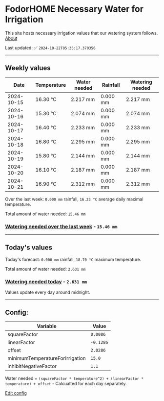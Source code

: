# FodorHOME Necessary Water for Irrigation

This site hosts necessary irrigation values that our watering system follows. [About](https://github.com/redyau/irrigation)

Last updated: ✅ `2024-10-22T05:35:17.370356`

---

## Weekly values

| Date | Temperature | Water needed | Rainfall | Watering needed |
|-----|-----|-----|-----|-----|
| 2024-10-15 | 16.30 °C | 2.217 mm | 0.000 mm | 2.217 mm |
| 2024-10-16 | 15.30 °C | 2.074 mm | 0.000 mm | 2.074 mm |
| 2024-10-17 | 16.40 °C | 2.233 mm | 0.000 mm | 2.233 mm |
| 2024-10-18 | 16.80 °C | 2.295 mm | 0.000 mm | 2.295 mm |
| 2024-10-19 | 15.80 °C | 2.144 mm | 0.000 mm | 2.144 mm |
| 2024-10-20 | 16.10 °C | 2.187 mm | 0.000 mm | 2.187 mm |
| 2024-10-21 | 16.90 °C | 2.312 mm | 0.000 mm | 2.312 mm |


Over the last week: `0.000 mm` rainfall, `16.23 °C` average daily maximal temperature.

Total amount of water needed: `15.46 mm`

### [Watering needed over the last week](lastweek.txt) - `15.46 mm`

---

## Today's values

Today's forecast: `0.000 mm` rainfall, `18.70 °C` maximum temperature.

Total amount of water needed: `2.631 mm`

### [Watering needed today](today.txt) - `2.631 mm`

Values update every day around midnight.

---

## Config:

| Variable | Value |
|-----|-----|
| squareFactor | `0.0086` |
| linearFactor | `-0.1286` |
| offset | `2.0286` |
| minimumTemperatureForIrrigation | `15.0` |
| inhibitNegativeFactor | `1.1` |

Water needed = `(squareFactor * temperature^2) + (linearFactor * temperature) + offset` - Calcualted for each day separately.

[Edit config](https://github.com/RedyAu/irrigation/edit/main/config.json)
